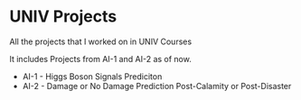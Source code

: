 # UNIV Projects
All the projects that I worked on in UNIV Courses

It includes Projects from AI-1 and AI-2 as of now.

- AI-1 - Higgs Boson Signals Prediciton
- AI-2 - Damage or No Damage Prediction Post-Calamity or Post-Disaster
